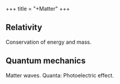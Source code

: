 +++
title = "+Matter"
+++

## Relativity
Conservation of energy and mass.

## Quantum mechanics
Matter waves. Quanta: Photoelectric effect.


